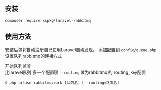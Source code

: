 ## 安装
```
comooser require xspkg/laravel-rabbitmq
```
## 使用方法

安装后包将自动注册自己使用Laravel自动发现。
添加配置到 `config/queue.php` 设置队列rabbitmq的连接方式

开始队列监听  
比laravel队列 多一个配置项 `--routing` 做为rabbitmq 的 routing_key配置

```
$ php artisn rabbitmq:work [队列名] [--routing=路由名]
```
